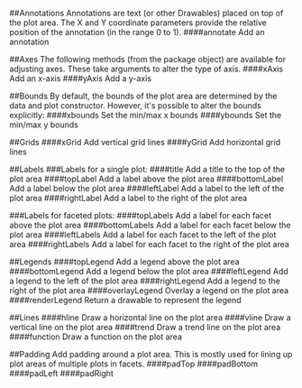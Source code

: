 ##Annotations
Annotations are text (or other Drawables) placed on top of the plot area. The X and Y 
coordinate parameters provide the relative position of the annotation (in the range 0 to 1).
####annotate 
Add an annotation

##Axes
The following methods (from the package object) are available for adjusting axes. 
These take arguments to alter the type of axis.
####xAxis 
Add an x-axis
####yAxis
Add a y-axis

##Bounds
By default, the bounds of the plot area are determined by the data and plot constructor. However, it's possible to alter the bounds explicitly:
####xbounds
Set the min/max x bounds
####ybounds
Set the min/max y bounds

##Grids
####xGrid
Add vertical grid lines
####yGrid
Add horizontal grid lines

##Labels
###Labels for a single plot:
####title
Add a title to the top of the plot area
####topLabel
Add a label above the plot area
####bottomLabel
Add a label below the plot area
####leftLabel
Add a label to the left of the plot area
####rightLabel
Add a label to the right of the plot area

###Labels for faceted plots:
####topLabels
Add a label for each facet above the plot area
####bottomLabels
Add a label for each facet below the plot area
####leftLabels
Add a label for each facet to the left of the plot area
####rightLabels
Add a label for each facet to the right of the plot area

##Legends
####topLegend
Add a legend above the plot area
####bottomLegend
Add a legend below the plot area
####leftLegend
Add a legend to the left of the plot area
####rightLegend
Add a legend to the right of the plot area
####overlayLegend
Overlay a legend on the plot area
####renderLegend
Return a drawable to represent the legend


##Lines
####hline
Draw a horizontal line on the plot area
####vline
Draw a vertical line on the plot area
####trend
Draw a trend line on the plot area
####function
Draw a function on the plot area

##Padding
Add padding around a plot area. This is mostly used for lining up plot areas of multiple plots in facets.
####padTop
####padBottom
####padLeft
####padRight
